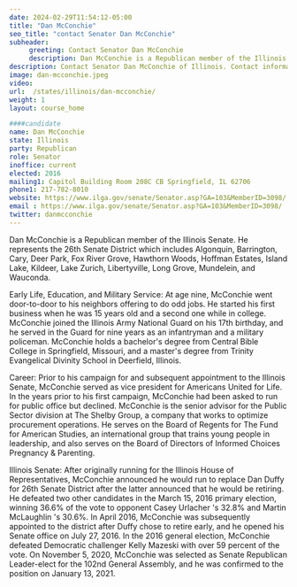```yaml
---
date: 2024-02-29T11:54:12-05:00
title: "Dan McConchie"
seo_title: "contact Senator Dan McConchie"
subheader:
     greeting: Contact Senator Dan McConchie
     description: Dan McConchie is a Republican member of the Illinois Senate. He represents the 26th Senate District which includes Algonquin, Barrington, Cary, Deer Park, Fox River Grove, Hawthorn Woods, Hoffman Estates, Island Lake, Kildeer, Lake Zurich, Libertyville, Long Grove, Mundelein, and Wauconda.
description: Contact Senator Dan McConchie of Illinois. Contact information for Dan McConchie includes email address, phone number, and mailing address.
image: dan-mcconchie.jpeg
video:
url:  /states/illinois/dan-mcconchie/
weight: 1
layout: course_home

####candidate
name: Dan McConchie
state: Illinois
party: Republican
role: Senator
inoffice: current
elected: 2016
mailing1: Capitol Building Room 208C CB Springfield, IL 62706
phone1: 217-782-8010
website: https://www.ilga.gov/senate/Senator.asp?GA=103&MemberID=3098/
email : https://www.ilga.gov/senate/Senator.asp?GA=103&MemberID=3098/
twitter: danmcconchie
---
```


Dan McConchie is a Republican member of the Illinois Senate. He represents the 26th Senate District which includes Algonquin, Barrington, Cary, Deer Park, Fox River Grove, Hawthorn Woods, Hoffman Estates, Island Lake, Kildeer, Lake Zurich, Libertyville, Long Grove, Mundelein, and Wauconda.

Early Life, Education, and Military Service:
At age nine, McConchie went door-to-door to his neighbors offering to do odd jobs. He started his first business when he was 15 years old and a second one while in college. McConchie joined the Illinois Army National Guard on his 17th birthday, and he served in the Guard for nine years as an infantryman and a military policeman. McConchie holds a bachelor's degree from Central Bible College in Springfield, Missouri, and a master's degree from Trinity Evangelical Divinity School in Deerfield, Illinois.

Career:
Prior to his campaign for and subsequent appointment to the Illinois Senate, McConchie served as vice president for Americans United for Life. In the years prior to his first campaign, McConchie had been asked to run for public office but declined. McConchie is the senior advisor for the Public Sector division at The Shelby Group, a company that works to optimize procurement operations. He serves on the Board of Regents for The Fund for American Studies, an international group that trains young people in leadership, and also serves on the Board of Directors of Informed Choices Pregnancy & Parenting.

Illinois Senate:
After originally running for the Illinois House of Representatives, McConchie announced he would run to replace Dan Duffy for 26th Senate District after the latter announced that he would be retiring. He defeated two other candidates in the March 15, 2016 primary election, winning 36.6% of the vote to opponent Casey Urlacher 's 32.8% and Martin McLaughlin 's 30.6%. In April 2016, McConchie was subsequently appointed to the district after Duffy chose to retire early, and he opened his Senate office on July 27, 2016. In the 2016 general election, McConchie defeated Democratic challenger Kelly Mazeski with over 59 percent of the vote. On November 5, 2020, McConchie was selected as Senate Republican Leader-elect for the 102nd General Assembly, and he was confirmed to the position on January 13, 2021.
